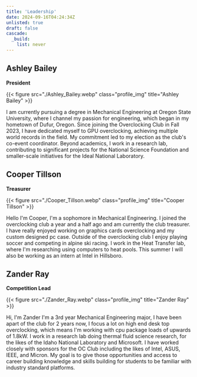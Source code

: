 ```yaml
---
title: 'Leadership'
date: 2024-09-16T04:24:34Z
unlisted: true
draft: false
cascade:
  _build:
    list: never
---
```


## Ashley Bailey

**President**

{{< figure src="./Ashley_Bailey.webp" class="profile_img" title="Ashley Bailey" >}}

I am currently pursuing a degree in Mechanical Engineering at Oregon State University, where I channel my passion for engineering, which began in my hometown of Dufur, Oregon. Since joining the Overclocking Club in Fall 2023, I have dedicated myself to GPU overclocking, achieving multiple world records in the field. My commitment led to my election as the club's co-event coordinator. Beyond academics, I work in a research lab, contributing to significant projects for the National Science Foundation and smaller-scale initiatives for the Ideal National Laboratory.

<!-- ## Donovan Burk -->
<!---->
<!-- **Vice President** -->
<!---->
<!-- {{< figure src="./Donovan_Burk.webp" class="profile_img" title="Donovan Burk" >}} -->

## Cooper Tillson

**Treasurer**

{{< figure src="./Cooper_Tillson.webp" class="profile_img" title="Cooper Tillson" >}}

Hello I'm Cooper, I'm a sophomore in Mechanical Engineering. I joined the overclocking club a year and a half ago and am currently the club treasurer. I have really enjoyed working on graphics cards overclocking and my custom designed pc case. Outside of the overclocking club I enjoy playing soccer and competing in alpine ski racing. I work in the Heat Transfer lab, where I'm researching using computers to heat pools. This summer I will also be working as an intern at Intel in Hillsboro.

<!-- ## Alex Carroll -->
<!---->
<!-- **Secretary** -->
<!---->
<!-- {{< figure src="./Alex_Carroll.webp" class="profile_img" title="Alex Carroll" >}} -->

## Zander Ray

**Competition Lead**

{{< figure src="./Zander_Ray.webp" class="profile_img" title="Zander Ray" >}}

Hi, I'm Zander I'm a 3rd year Mechanical Engineering major, I have been apart of the club for 2 years now, I focus a lot on high end desk top overclocking, which means I'm working with cpu package loads of upwards of 1.8kW. I work in a research lab doing thermal fluid science research, for the likes of the Idaho National Laboratory and Microsoft. I have worked closely with sponsors for the OC Club including the likes of Intel, ASUS, IEEE, and Micron. My goal is to give those opportunities and access to career building knowledge and skills building for students to be familiar with industry standard platforms.
